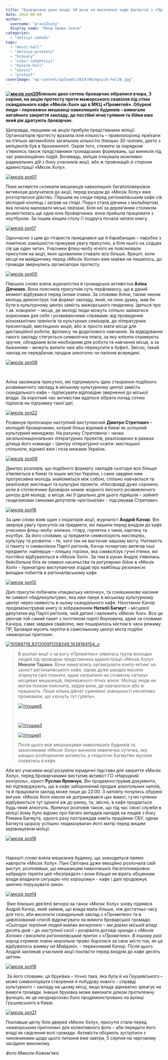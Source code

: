 ```yaml
---
title: "Броварчани дали владі 10 днів на виселення кафе Багмутів з «Прометею»"
date: 2014-08-04
author: 
  username: "pravoZnaty"
  display_name: "Маєш право знати"
categories: 
  - "aktsiyi-zahodi"
tags: 
  - "music-hall"
  - "aktsiya-protestu"
  - "brovary"
  - "vibir-redaktsiyi"
  - "myuzik-holl"
  - "novini"
  - "protest"
coverImage: "wp-content/uploads/2014/08/myuzik-hol20.jpg"
---
```


**[![мюзік хол20](https://mpz.brovary.org/wp-content/uploads/2014/08/myuzik-hol20.jpg)](https://mpz.brovary.org/wp-content/uploads/2014/08/myuzik-hol20.jpg)Близько двох сотень броварчан зібралися вчора, 3 серпня, на акцію протесту проти мажорського свавілля під стіни скандального кафе «Мюзік-Хол» що в МКЦ «Прометей». Обурені люди – переважно мешканці навколишніх будинків – вимагали негайного закриття закладу, де постійні нічні гуляння та бійки вже який рік дратують броварчан.**

Щоправда, першими на акцію прибули представники міліції. Організаторів протесту вразила їхня кількість – правоохоронці приїхали на п’ятьох автомобілях загальною кількістю близько 30 чоловік, дехто з міліціянтів був в бронежилеті. Окрім того, стежити за порядком з'явились також представники громадських формувань, що виникли під час революційних подій. Вочевидь, міліція очікувала можливих радикальних дій з боку учасників акції, або ж провокацій зі сторони адміністрації «Мюзік Холу».

[![мюзік хол01](https://mpz.brovary.org/wp-content/uploads/2014/08/myuzik-hol01.jpg)](https://mpz.brovary.org/wp-content/uploads/2014/08/myuzik-hol01.jpg)

Поки активісти скликали мешканців навколишніх багатоповерхівок активніше долучатися до акції, перед входом до «Мюзік Холу» вже розгорталося дійство. Першим на сходи перед регіоналівським кафе сів молодий хлопець і заграв на гітарі. Поруч стала дівчина з мольбертом, яка почала малювати міські пейзажі. Біля неї за дерев’яним столиком розмістилась ще одна юна броварчанка: вона прийшла працювати з ноутбуком. За іншим кінцем столу її подруга почала читати книгу.

[![мюзік хол17](https://mpz.brovary.org/wp-content/uploads/2014/08/myuzik-hol171.jpg)](https://mpz.brovary.org/wp-content/uploads/2014/08/myuzik-hol171.jpg)

Одночасно з цим до гітариста приєднався ще й барабанщик – парубок з помітною зовнішністю прикував увагу присутніх, а біля нього на східцях сів ще один читач. Учасники флеш-мобу нічого не пояснювали присутнім на акції, яких щохвилини ставало все більше. Врешті, коли місця на майданчику перед «Мюзік Холом» вже майже не лишилось, до громади звернулись організатори протесту.

[![мюзік хол05](https://mpz.brovary.org/wp-content/uploads/2014/08/myuzik-hol05.jpg)](https://mpz.brovary.org/wp-content/uploads/2014/08/myuzik-hol05.jpg)

Першою слово взяла журналістка й громадська активістка **Аліна Дяченко.** Вона пояснила присутнім суть перфомансу, що в даний момент відбувався перед їхніми очима. За словами Аліни, таким чином молодь демонструє той формат закладу, який, на їхню думку, мав би бути в культурному центрі замість мажорського генделика. Ідеться про т.зв. коворкінг – місце, де молоді люди можуть спільно займатися корисними для себе і розвиваючими справами: від проведення різноманітних тренінгів та культурних семінарів, до літературних презентацій, мистецьких акцій, або ж просто мати місце для дистанційної роботи, фрілансу чи додаткового навчання. За відвідування такого закладу стягується символічна плата, за яку клієнти отримують зручне, обладнане всім необхідним для роботи та навчання місце, а за бажанням – можуть випити чаю або перекусити в буфеті. Звісно, такий заклад не передбачає продаж алкоголю чи паління всередині.

[![мюзік хол08](https://mpz.brovary.org/wp-content/uploads/2014/08/myuzik-hol08.jpg)](https://mpz.brovary.org/wp-content/uploads/2014/08/myuzik-hol08.jpg)

 

Аліна закликала присутніх, які підтримують ідею створення подібного розвиваючого закладу в міському культурному центрі замість скандального кафе – підписувати відповідне звернення до міської влади. За короткий час активістам вдалося зібрати понад сотню підписів на підтримку такої ідеї.

[![мюзік хол22](https://mpz.brovary.org/wp-content/uploads/2014/08/myuzik-hol221.jpg)](https://mpz.brovary.org/wp-content/uploads/2014/08/myuzik-hol221.jpg)

Розвинув пропозицію наступний виступаючий **Дмитро Стретович** – молодий броварчанин, котрий більш відомий в Києві як успішний культурний менеджер. На рахунку Стретовича – низка загальнонаціональних літературних проектів, реалізованих в рамках дітища його команди – Центру літературної освіти: мистецької спільноти, відомої вже і поза межами України.

[![мюзік хол09](https://mpz.brovary.org/wp-content/uploads/2014/08/myuzik-hol09.jpg)](https://mpz.brovary.org/wp-content/uploads/2014/08/myuzik-hol09.jpg)

Дмитро розповів, що подібного формату закладів сьогодні все більше з’являється в Києві та інших містах України, і саме завдяки ним прогресивна молодь знайомиться між собою, спільно навчається та реалізовує мистецькі та культурні проекти. _«Насправді дуже соромно, коли в стотисячних Броварах немає жодного якісного розвиваючого центру для молоді, а місця, які б ідеально для цього підійшли – зайняті генделиками синками депутатів-«регіоналів»_ - підсумував Стретович.

[![мюзік хол18](https://mpz.brovary.org/wp-content/uploads/2014/08/myuzik-hol18.jpg)](https://mpz.brovary.org/wp-content/uploads/2014/08/myuzik-hol18.jpg)

За цим слово взяв один з ініціаторів акції, журналіст **Андрій Качор.** Він звернув увагу присутніх на предмети, які лишили перед входом до кафе учасники флеш-мобу: книжки, гітару, горнятка з чаєм, картину та ноутбук. За його словами, ці предмети символізують мистецтво, культуру та розвиток – те, чого так не вистачає нашому місту. Натомість із пакету із символікою Партії регіонів, Качор почергово витягав інші предмети: найперше – пляшку горілки, яка символізує гучні п’янки, які постійно відбуваються в «Мюзік Холі». За тим в руках Андрія з’явилась бейсбольна біта як символ насильства та регулярних бійок в «Мюзік Холі» - принагідно виступаючий згадав про найбільш резонансні випадки побиттів в регіоналівському кафе.

[![мюзік хол12](https://mpz.brovary.org/wp-content/uploads/2014/08/myuzik-hol12.jpg)](https://mpz.brovary.org/wp-content/uploads/2014/08/myuzik-hol12.jpg)

Далі присутні побачили «пацанську кепочку», та соняшникове насіння як символ «бидлокультури», яка нині панує в міському культурному центрі через наявність в ньому скандального кафе. Наостанок Качор продемонстрував книгу із зображенням **Наталії Багмут** – місцевої депутатки від Партії регіонів, чиїй дитині і належить «Мюзік Хол». Все це увінчав той самий пакет з логотипом партії Януковича, адже за словами Качора, саме завдяки свавіллю, яке поширилось містом в часи режиму ПР, Бровари мусять терпіти в самісінькому центрі міста подібні «мажорські притони».

[![10589719_821200911258249_1638164154_n](https://mpz.brovary.org/wp-content/uploads/2014/08/10589719_821200911258249_1638164154_n.jpg)](https://mpz.brovary.org/wp-content/uploads/2014/08/10589719_821200911258249_1638164154_n.jpg)

> В розпал акції з-за рогу «Прометею» зявилась група молодих людей під проводом представника адміністрації «Мюзік Холу» **Миколи Тарана.** Вони намагались організувати контр-мітинг на захист регіоналівського кафе, однак дуже швидко мусили згорнути свої плакати, адже натрапили на словесну «атаку» місцевих мешканців, переважного літніх жінок. Молоді люди не могли толком пояснити, звідки вони, де навчаються або ж працюють. Лише кілька дівчат сумнівної зовнішності несміливо промовили, що «хочуть тут гулять».
> 
> [![тітушки5](https://mpz.brovary.org/wp-content/uploads/2014/08/titushki5.jpg)](https://mpz.brovary.org/wp-content/uploads/2014/08/titushki5.jpg)
> 
>  
> 
> [![тітушки3](https://mpz.brovary.org/wp-content/uploads/2014/08/titushki3.jpg)](https://mpz.brovary.org/wp-content/uploads/2014/08/titushki3.jpg)
> 
> [![тітушки1](https://mpz.brovary.org/wp-content/uploads/2014/08/titushki1.jpg)](https://mpz.brovary.org/wp-content/uploads/2014/08/titushki1.jpg)
> 
> Після цього між мешканцями навколишніх будинків та захисниками «Мюзік Холу» виникла невеличка сутичка, яку швидко розборонили активісти, а «підопічні Багмутів» мусили сховатись в кафе.

Аби всі учасники акції розуміли юридичні підстави для закриття «Мюзік Холу», перед броварчанами виступив активіст ГО «Народний контроль», юрист **Руслан Яремчук.** Він продемонстрував документи, які підтверджують, що в кафе заборонений продаж алкогольних напоїв, та й працювати заклад може лише до 22:00. З натовпу почулись обурені вигуки: «Мюзік Хол» ніколи не дотримувався цих вимог, гучні гулянки відбуваються тут щоночі аж до ранку, та, звісно, в кафе продається будь-який алкоголь. Яремчук розповів також, що під час своєї служби в міліції йому було відомо про багато випадків нападів на людей з боку Романа Багмута, одного разу постраждав навіть працівник СБУ, однак Багмута щоразу успішно «відмазувала» його матір перед вищим керівництвом міліції.

[![мюзік хол16](https://mpz.brovary.org/wp-content/uploads/2014/08/myuzik-hol16.jpg)](https://mpz.brovary.org/wp-content/uploads/2014/08/myuzik-hol16.jpg)

 

Нарешті слово взяла мешканка будинку, що знаходиться прямо навпроти «Мюзік Холу». Пані Світлана дуже емоційно розпочала свій виступ, розповівши, що мешканцям навколишніх багатоповерхівок набридло терпіти цей «безпрєдєл» і вони більше не вірять обіцянкам влади владнати ситуацію «по хорошому» - кафе і далі продовжує цинічно порушувати закон.

[![мюзік хол14](https://mpz.brovary.org/wp-content/uploads/2014/08/myuzik-hol141.jpg)](https://mpz.brovary.org/wp-content/uploads/2014/08/myuzik-hol141.jpg)

 Вже близько дев’ятої вечора на ганок «Мюзік Холу» знову піднявся Андрій Качор, який заявив, що влада мала більше, ніж достатньо часу для того, аби виселити скандальний заклад з «Прометею» та в цивілізований спосіб відреагувати на вимоги броварської громади. _«Сьогодні терпіння людей майже вичерпано – ми даємо міській владі десять днів – до наступної сесії – розірвати договір оренди з «Мюзік Холом» і виселити регіоналівський притон з «Прометею». В іншому разі народ отримає повне моральне право боротися за своє місто так, як це відбувалось взимку на Майдані»_, - переконаний Качор. Після цього Андрій закликав учасників акції покласти перед входом до кафе десять цеглин.

[![мюзік хол19](https://mpz.brovary.org/wp-content/uploads/2014/08/myuzik-hol19.jpg)](https://mpz.brovary.org/wp-content/uploads/2014/08/myuzik-hol19.jpg)

 За його словами, ця бруківка – точно така, яка була й на Грушевського – може символізувати створення й побудову нового – справді культурного – закладу на цьому місці, якщо влада адекватно зреагує на вимоги громади. Інакше бруківка може виконати цілком протилежну функцію, як це неоднарозово було продемонстровано на вулиці Грушевського в Києві.

[![мюзік хол21](https://mpz.brovary.org/wp-content/uploads/2014/08/myuzik-hol21.jpg)](https://mpz.brovary.org/wp-content/uploads/2014/08/myuzik-hol21.jpg)

Поклавши цеглу біля дверей «Мюзік Холу», присутні стали перед «мажорським притоном» для колективного фото – аби передати його владі як свідчення волі громади. Активісти обіцяють зустрітися з чиновниками щодо цього питання вже завтра, 5 серпня на черговому засіданні виконкому.

_Фото Миколи Кожем'яка_
